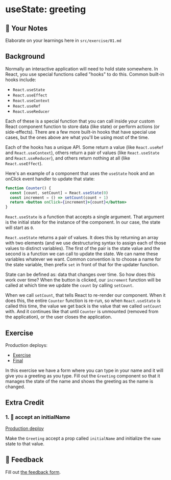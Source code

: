 # useState: greeting

## 📝 Your Notes

Elaborate on your learnings here in `src/exercise/01.md`

## Background

Normally an interactive application will need to hold state somewhere. In React,
you use special functions called "hooks" to do this. Common built-in hooks
include:

- `React.useState`
- `React.useEffect`
- `React.useContext`
- `React.useRef`
- `React.useReducer`

Each of these is a special function that you can call inside your custom React
component function to store data (like state) or perform actions (or
side-effects). There are a few more built-in hooks that have special use cases,
but the ones above are what you'll be using most of the time.

Each of the hooks has a unique API. Some return a value (like `React.useRef` and
`React.useContext`), others return a pair of values (like `React.useState` and
`React.useReducer`), and others return nothing at all (like `React.useEffect`).

Here's an example of a component that uses the `useState` hook and an onClick
event handler to update that state:

```jsx
function Counter() {
  const [count, setCount] = React.useState(0)
  const increment = () => setCount(count + 1)
  return <button onClick={increment}>{count}</button>
}
```

`React.useState` is a function that accepts a single argument. That argument is
the initial state for the instance of the component. In our case, the state will
start as `0`.

`React.useState` returns a pair of values. It does this by returning an array
with two elements (and we use destructuring syntax to assign each of those
values to distinct variables). The first of the pair is the state value and the
second is a function we can call to update the state. We can name these
variables whatever we want. Common convention is to choose a name for the state
variable, then prefix `set` in front of that for the updater function.

State can be defined as: data that changes over time. So how does this work over
time? When the button is clicked, our `increment` function will be called at
which time we update the `count` by calling `setCount`.

When we call `setCount`, that tells React to re-render our component. When it
does this, the entire `Counter` function is re-run, so when `React.useState` is
called this time, the value we get back is the value that we called `setCount`
with. And it continues like that until `Counter` is unmounted (removed from the
application), or the user closes the application.

## Exercise

Production deploys:

- [Exercise](https://react-hooks.netlify.app/isolated/exercise/01.js)
- [Final](https://react-hooks.netlify.app/isolated/final/01.js)

In this exercise we have a form where you can type in your name and it will give
you a greeting as you type. Fill out the `Greeting` component so that it manages
the state of the name and shows the greeting as the name is changed.

## Extra Credit

### 1. 💯 accept an initialName

[Production deploy](https://react-hooks.netlify.app/isolated/final/01.extra-1.js)

Make the `Greeting` accept a prop called `initialName` and initialize the `name`
state to that value.

## 🦉 Feedback

Fill out
[the feedback form](https://ws.kcd.im/?ws=React%20Hooks%20%F0%9F%8E%A3&e=01%3A%20useState%3A%20greeting&em=ropedent%40gmail.com).
